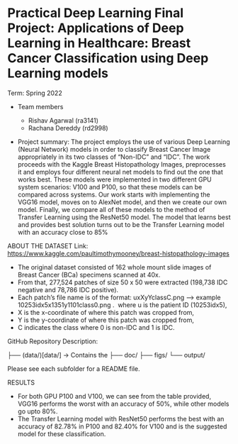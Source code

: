 # Practical Deep Learning Final Project: Applications of Deep Learning in Healthcare: Breast Cancer Classification using Deep Learning models

Term: Spring 2022

+ Team members
	+ Rishav Agarwal (ra3141)
	+ Rachana Dereddy (rd2998)

+ Project summary: The project employs the use of various Deep Learning (Neural Network) models in order to classify Breast Cancer Image appropriately in its two classes of “Non-IDC” and “IDC”. The work proceeds with the Kaggle Breast Histopathology Images, preprocesses it and employs four different neural net models to find out the one that works best. These models were implemented in two different GPU system scenarios: V100 and P100, so that these models can be compared across systems. Our work starts with implementing the VGG16 model, moves on to AlexNet model, and then we create our own model. Finally, we compare all of these models to the method of Transfer Learning using the ResNet50 model. The model that learns best and provides best solution turns out to be the Transfer Learning model with an accuracy close to 85%

ABOUT THE DATASET
Link: https://www.kaggle.com/paultimothymooney/breast-histopathology-images

* The original dataset consisted of 162 whole mount slide images of Breast Cancer (BCa) specimens scanned at 40x. 
* From that, 277,524 patches of size 50 x 50 were extracted (198,738 IDC negative and 78,786 IDC positive). 
* Each patch’s file name is of the format: uxXyYclassC.png —> example 10253idx5x1351y1101class0.png . 
where u is the patient ID (10253idx5), 
* X is the x-coordinate of where this patch was cropped from, 
* Y is the y-coordinate of where this patch was cropped from,  
* C indicates the class where 0 is non-IDC and 1 is IDC.


GitHub Repository Description:

├── (data/)[data/] -> Contains the 
├── doc/
├── figs/
└── output/


Please see each subfolder for a README file.


RESULTS
* For both GPU P100 and V100, we can see from the table provided, VGG16 performs the worst with an accuracy of 50%, while other models go upto 80%.
* The Transfer Learning model with ResNet50 performs the best with an accuracy of 82.78% in P100 and 82.40% for V100 and is the suggested model for these classification.
